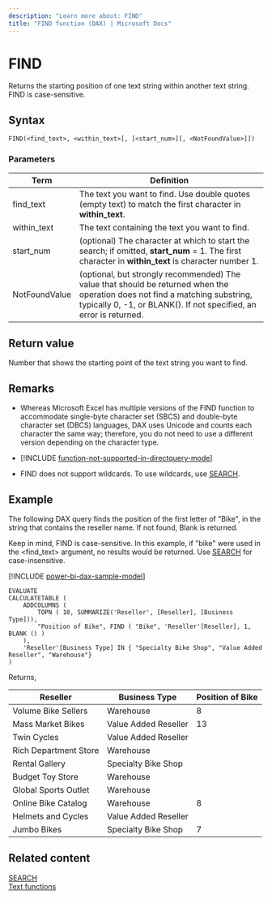 ```yaml
---
description: "Learn more about: FIND"
title: "FIND function (DAX) | Microsoft Docs"
---
```

# FIND

Returns the starting position of one text string within another text string. FIND is case-sensitive.  
  
## Syntax  
  
```dax
FIND(<find_text>, <within_text>[, [<start_num>][, <NotFoundValue>]])  
```
  
### Parameters  
  
|Term|Definition|  
|--------|--------------|  
|find_text|The text you want to find. Use double quotes (empty text) to match the first character in **within_text**. |
|within_text|The text containing the text you want to find.|  
|start_num|(optional) The character at which to start the search; if omitted, **start_num** = 1. The first character in **within_text** is character number 1.|  
|NotFoundValue|(optional, but strongly recommended) The value that should be returned when the operation does not find a matching substring, typically 0, -1, or BLANK(). If not specified, an error is returned.|  
  
## Return value

Number that shows the starting point of the text string you want to find.  
  
## Remarks

- Whereas Microsoft Excel has multiple versions of the FIND function to accommodate single-byte character set (SBCS) and double-byte character set (DBCS) languages, DAX uses Unicode and counts each character the same way; therefore, you do not need to use a different version depending on the character type.  
  
- [!INCLUDE [function-not-supported-in-directquery-mode](includes/function-not-supported-in-directquery-mode.md)]

- FIND does not support wildcards. To use wildcards, use [SEARCH](search-function-dax.md).
  
## Example

The following DAX query finds the position of the first letter of "Bike", in the string that contains the reseller name. If not found, Blank is returned.

Keep in mind, FIND is case-sensitive. In this example, if "bike" were used in the \<find_text> argument, no results would be returned. Use [SEARCH](search-function-dax.md) for case-insensitive.

[!INCLUDE [power-bi-dax-sample-model](includes/power-bi-dax-sample-model.md)]
  
```dax
EVALUATE
CALCULATETABLE (
    ADDCOLUMNS (
        TOPN ( 10, SUMMARIZE('Reseller', [Reseller], [Business Type])),
        "Position of Bike", FIND ( "Bike", 'Reseller'[Reseller], 1, BLANK () )
    ),
    'Reseller'[Business Type] IN { "Specialty Bike Shop", "Value Added Reseller", "Warehouse"}
)
```

Returns,  

|Reseller  |Business Type | Position of Bike |
|---------|---------|---------|
|Volume Bike Sellers    |Warehouse|     8    |
|Mass Market Bikes     |Value Added Reseller|    13     |
|Twin Cycles     |Value Added Reseller|         |
|Rich Department Store     |Warehouse|         |
|Rental Gallery     |Specialty Bike Shop|         |
|Budget Toy Store     |Warehouse|         |
|Global Sports Outlet     |Warehouse|         |
|Online Bike Catalog     |Warehouse|     8    |
|Helmets and Cycles     |Value Added Reseller|         |
|Jumbo Bikes     |Specialty Bike Shop|    7     |

## Related content

[SEARCH](search-function-dax.md)  
[Text functions](text-functions-dax.md)  
